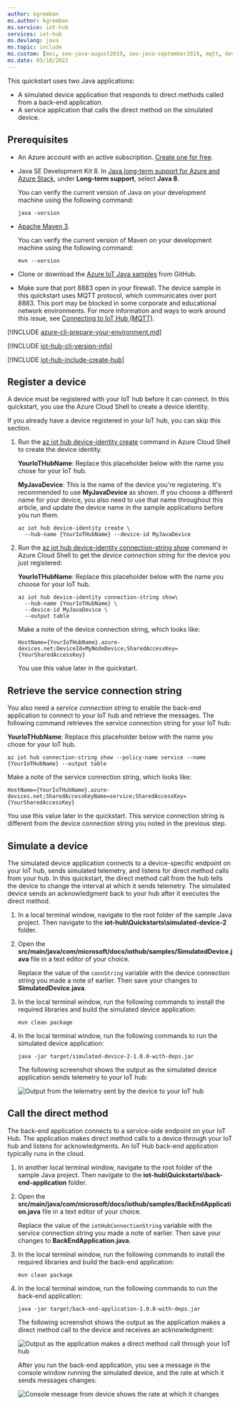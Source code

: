 ```yaml
---
author: kgremban
ms.author: kgremban
ms.service: iot-hub
services: iot-hub
ms.devlang: java
ms.topic: include
ms.custom: [mvc, seo-java-august2019, seo-java-september2019, mqtt, devx-track-java, devx-track-azurecli]
ms.date: 03/10/2022
---
```


This quickstart uses two Java applications: 

* A simulated device application that responds to direct methods called from a back-end application.
* A service application that calls the direct method on the simulated device.

## Prerequisites

* An Azure account with an active subscription. [Create one for free](https://azure.microsoft.com/free/?ref=microsoft.com&utm_source=microsoft.com&utm_medium=docs&utm_campaign=visualstudio).

* Java SE Development Kit 8. In [Java long-term support for Azure and Azure Stack](/java/azure/jdk/), under **Long-term support**, select **Java 8**.

    You can verify the current version of Java on your development machine using the following command:

    ```cmd/sh
    java -version
    ```

* [Apache Maven 3](https://maven.apache.org/download.cgi).

    You can verify the current version of Maven on your development machine using the following command:

    ```cmd/sh
    mvn --version
    ```

* Clone or download the [Azure IoT Java samples](https://github.com/Azure-Samples/azure-iot-samples-java/) from GitHub.

* Make sure that port 8883 open in your firewall. The device sample in this quickstart uses MQTT protocol, which communicates over port 8883. This port may be blocked in some corporate and educational network environments. For more information and ways to work around this issue, see [Connecting to IoT Hub (MQTT)](../articles/iot-hub/iot-hub-mqtt-support.md#connecting-to-iot-hub).

[!INCLUDE [azure-cli-prepare-your-environment.md](azure-cli-prepare-your-environment-no-header.md)]

[!INCLUDE [iot-hub-cli-version-info](iot-hub-cli-version-info.md)]

[!INCLUDE [iot-hub-include-create-hub](iot-hub-include-create-hub-quickstart.md)]

## Register a device

A device must be registered with your IoT hub before it can connect. In this quickstart, you use the Azure Cloud Shell to create a device identity.

If you already have a device registered in your IoT hub, you can skip this section.

1. Run the [az iot hub device-identity create](/cli/azure/iot/hub/device-identity#az_iot_hub_device_identity_create) command in Azure Cloud Shell to create the device identity.

   **YourIoTHubName**: Replace this placeholder below with the name you chose for your IoT hub.

   **MyJavaDevice**: This is the name of the device you're registering. It's recommended to use **MyJavaDevice** as shown. If you choose a different name for your device, you also need to use that name throughout this article, and update the device name in the sample applications before you run them.

    ```azurecli-interactive
    az iot hub device-identity create \
      --hub-name {YourIoTHubName} --device-id MyJavaDevice
    ```

2. Run the [az iot hub device-identity connection-string show](/cli/azure/iot/hub/device-identity/connection-string#az_iot_hub_device_identity_connection_string_show) command in Azure Cloud Shell to get the _device connection string_ for the device you just registered:

   **YourIoTHubName**: Replace this placeholder below with the name you choose for your IoT hub.

    ```azurecli-interactive
    az iot hub device-identity connection-string show\
      --hub-name {YourIoTHubName} \
      --device-id MyJavaDevice \
      --output table
    ```

    Make a note of the device connection string, which looks like:

   `HostName={YourIoTHubName}.azure-devices.net;DeviceId=MyNodeDevice;SharedAccessKey={YourSharedAccessKey}`

    You use this value later in the quickstart.

## Retrieve the service connection string

You also need a _service connection string_ to enable the back-end application to connect to your IoT hub and retrieve the messages. The following command retrieves the service connection string for your IoT hub:

**YourIoTHubName**: Replace this placeholder below with the name you chose for your IoT hub.

```azurecli-interactive
az iot hub connection-string show --policy-name service --name {YourIoTHubName} --output table
```

Make a note of the service connection string, which looks like:

`HostName={YourIoTHubName}.azure-devices.net;SharedAccessKeyName=service;SharedAccessKey={YourSharedAccessKey}`

You use this value later in the quickstart. This service connection string is different from the device connection string you noted in the previous step.

## Simulate a device

The simulated device application connects to a device-specific endpoint on your IoT hub, sends simulated telemetry, and listens for direct method calls from your hub. In this quickstart, the direct method call from the hub tells the device to change the interval at which it sends telemetry. The simulated device sends an acknowledgment back to your hub after it executes the direct method.

1. In a local terminal window, navigate to the root folder of the sample Java project. Then navigate to the **iot-hub\Quickstarts\simulated-device-2** folder.

2. Open the **src/main/java/com/microsoft/docs/iothub/samples/SimulatedDevice.java** file in a text editor of your choice.

    Replace the value of the `connString` variable with the device connection string you made a note of earlier. Then save your changes to **SimulatedDevice.java**.

3. In the local terminal window, run the following commands to install the required libraries and build the simulated device application:

    ```cmd/sh
    mvn clean package
    ```

4. In the local terminal window, run the following commands to run the simulated device application:

    ```cmd/sh
    java -jar target/simulated-device-2-1.0.0-with-deps.jar
    ```

    The following screenshot shows the output as the simulated device application sends telemetry to your IoT hub:

    ![Output from the telemetry sent by the device to your IoT hub](./media/quickstart-control-device-java/iot-hub-application-send-telemetry-output.png)

## Call the direct method

The back-end application connects to a service-side endpoint on your IoT Hub. The application makes direct method calls to a device through your IoT hub and listens for acknowledgments. An IoT Hub back-end application typically runs in the cloud.

1. In another local terminal window, navigate to the root folder of the sample Java project. Then navigate to the **iot-hub\Quickstarts\back-end-application** folder.

2. Open the **src/main/java/com/microsoft/docs/iothub/samples/BackEndApplication.java** file in a text editor of your choice.

    Replace the value of the `iotHubConnectionString` variable with the service connection string you made a note of earlier. Then save your changes to **BackEndApplication.java**.

3. In the local terminal window, run the following commands to install the required libraries and build the back-end application:

    ```cmd/sh
    mvn clean package
    ```

4. In the local terminal window, run the following commands to run the back-end application:

    ```cmd/sh
    java -jar target/back-end-application-1.0.0-with-deps.jar
    ```

    The following screenshot shows the output as the application makes a direct method call to the device and receives an acknowledgment:

    ![Output as the application makes a direct method call through your IoT hub](./media/quickstart-control-device-java/iot-hub-direct-method-call-output.png)

    After you run the back-end application, you see a message in the console window running the simulated device, and the rate at which it sends messages changes:

    ![Console message from device shows the rate at which it changes](./media/quickstart-control-device-java/iot-hub-sent-message-change-rate.png)
